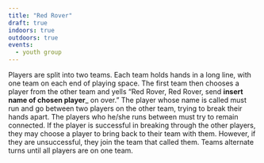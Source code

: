 ```yaml
---
title: "Red Rover"
draft: true
indoors: true
outdoors: true
events:
  - youth group
---
```


Players are split into two teams. Each team holds hands in a long line, with one team on each end of playing space. The first team then chooses a player from the other team and yells “Red Rover, Red Rover, send __insert name of chosen player___ on over.” The player whose name is called must run and go between two players on the other team, trying to break their hands apart. The players who he/she runs between must try to remain connected. If the player is successful in breaking through the other players, they may choose a player to bring back to their team with them. However, if they are unsuccessful, they join the team that called them. Teams alternate turns until all players are on one team.
